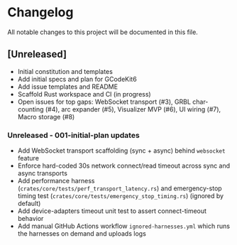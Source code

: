 # Changelog

All notable changes to this project will be documented in this file.

## [Unreleased]
- Initial constitution and templates
- Add initial specs and plan for GCodeKit6
- Add issue templates and README
- Scaffold Rust workspace and CI (in progress)
 - Open issues for top gaps: WebSocket transport (#3), GRBL char-counting (#4), arc expander (#5), Visualizer MVP (#6), UI wiring (#7), Macro storage (#8)

### Unreleased - 001-initial-plan updates

- Add WebSocket transport scaffolding (sync + async) behind `websocket` feature
- Enforce hard-coded 30s network connect/read timeout across sync and async transports
- Add performance harness (`crates/core/tests/perf_transport_latency.rs`) and emergency-stop timing test (`crates/core/tests/emergency_stop_timing.rs`) (ignored by default)
- Add device-adapters timeout unit test to assert connect-timeout behavior
- Add manual GitHub Actions workflow `ignored-harnesses.yml` which runs the harnesses on demand and uploads logs


